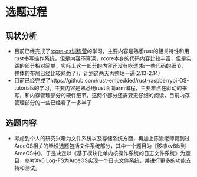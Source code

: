# 选题过程
## 现状分析
- 目前已经完成了[rcore-os训练营](https://github.com/LearningOS/rust-based-os-comp2022/blob/main/scheduling.md)的学习，主要内容是熟悉rust的相关特性和用rust书写操作系统，但是内容不算深，rcore本身的代码内容比较丰富，但是实践的部分相对简单，实际上这一部分的内容还没有吃透(指一些代码的细节，整体的布局已经比较熟悉了)，计划这两天再整理一遍(2.13-2.14)
- 目前已经完成了https://github.com/rust-embedded/rust-raspberrypi-OS-tutorials的学习，主要内容是熟悉用rust面向arm编程，主要难点在驱动的书写，和内存管理部分的硬件细节，这两个部分还需要更仔细的阅读，目前内存管理部分的一些已经看了一多半了

## 选题内容
- 考虑到个人的研究兴趣为文件系统以及存储系统方面，再加上陈渝老师提到过ArceOS相关的毕设选题包括文件系统部分，其中一个题目为《移植xv6fs到ArceOS中》，于是决定以《基于模块化单内核操作系统的日志文件系统》为题目，参考Xv6 Log-FS为ArceOS实现一个日志文件系统，并进行更多的功能支持和测试。